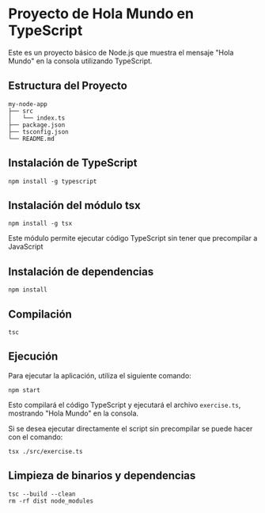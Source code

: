 # Proyecto de Hola Mundo en TypeScript

Este es un proyecto básico de Node.js que muestra el mensaje "Hola Mundo" en la consola utilizando TypeScript.

## Estructura del Proyecto

```
my-node-app
├── src
│   └── index.ts
├── package.json
├── tsconfig.json
└── README.md
```

## Instalación de TypeScript
```
npm install -g typescript
```

## Instalación del módulo tsx
```
npm install -g tsx
```
Este módulo permite ejecutar código TypeScript sin tener que precompilar a JavaScript

## Instalación de dependencias
```
npm install
```
## Compilación

```
tsc
```
## Ejecución

Para ejecutar la aplicación, utiliza el siguiente comando:

```
npm start
```
Esto compilará el código TypeScript y ejecutará el archivo `exercise.ts`, mostrando "Hola Mundo" en la consola.

Si se desea ejecutar directamente el script sin precompilar se puede hacer con el comando:
```
tsx ./src/exercise.ts
```
## Limpieza de binarios y dependencias
```
tsc --build --clean
rm -rf dist node_modules
```


